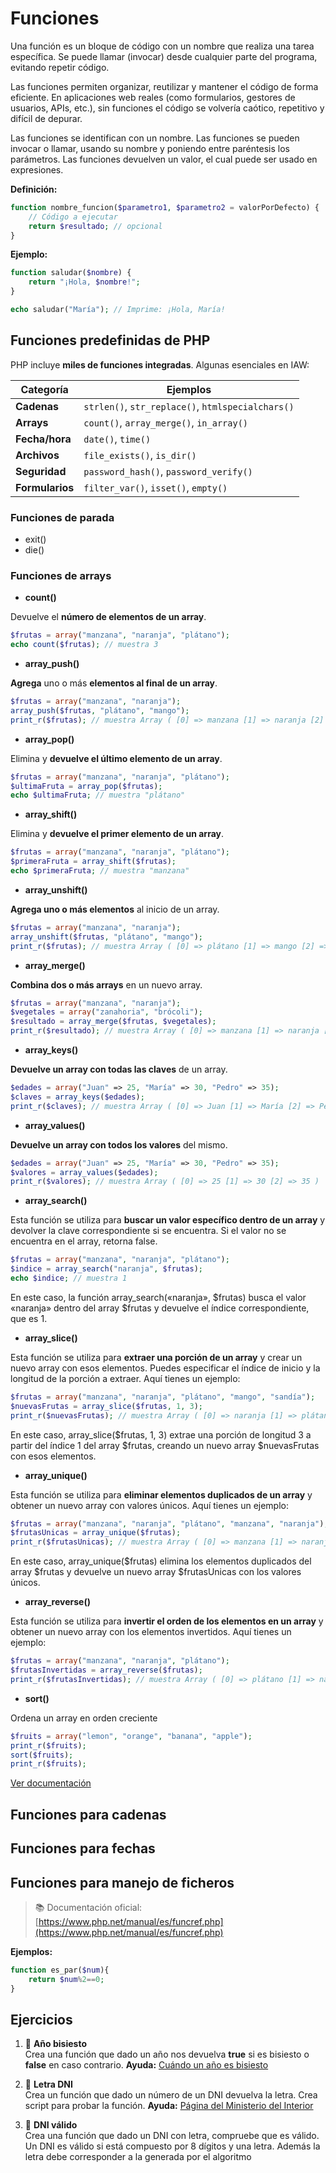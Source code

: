 # Funciones
Una función es un bloque de código con un nombre que realiza una tarea específica. Se puede llamar (invocar) desde cualquier parte del programa, evitando repetir código.

Las funciones permiten organizar, reutilizar y mantener el código de forma eficiente. En aplicaciones web reales (como formularios, gestores de usuarios, APIs, etc.), sin funciones el código se volvería caótico, repetitivo y difícil de depurar.

Las funciones se identifican con un nombre. Las funciones se pueden invocar o llamar, usando su nombre y poniendo entre paréntesis los parámetros. Las funciones devuelven un valor, el cual puede ser usado en expresiones.

**Definición:**
```php
function nombre_funcion($parametro1, $parametro2 = valorPorDefecto) {
    // Código a ejecutar
    return $resultado; // opcional
}
```

**Ejemplo:**
```php
function saludar($nombre) {
    return "¡Hola, $nombre!";
}

echo saludar("María"); // Imprime: ¡Hola, María!
```

## Funciones predefinidas de PHP
PHP incluye **miles de funciones integradas**. Algunas esenciales en IAW:

| Categoría | Ejemplos |
|---------|--------|
| **Cadenas** | `strlen()`, `str_replace()`, `htmlspecialchars()` |
| **Arrays** | `count()`, `array_merge()`, `in_array()` |
| **Fecha/hora** | `date()`, `time()` |
| **Archivos** | `file_exists()`, `is_dir()` |
| **Seguridad** | `password_hash()`, `password_verify()` |
| **Formularios** | `filter_var()`, `isset()`, `empty()` |

### Funciones de parada
- exit()
- die()
### Funciones de arrays
- **count()**

Devuelve el **número de elementos de un array**.

```php
$frutas = array("manzana", "naranja", "plátano");
echo count($frutas); // muestra 3
```

- **array_push()**

**Agrega** uno o más **elementos al final de un array**.

```php
$frutas = array("manzana", "naranja");
array_push($frutas, "plátano", "mango");
print_r($frutas); // muestra Array ( [0] => manzana [1] => naranja [2] => plátano [3] => mango )
```

- **array_pop()**

Elimina y **devuelve el último elemento de un array**.

```php
$frutas = array("manzana", "naranja", "plátano");
$ultimaFruta = array_pop($frutas);
echo $ultimaFruta; // muestra "plátano"
```

- **array_shift()**

Elimina y **devuelve el primer elemento de un array**.

```php
$frutas = array("manzana", "naranja", "plátano");
$primeraFruta = array_shift($frutas);
echo $primeraFruta; // muestra "manzana"
```
- **array_unshift()**

**Agrega uno o más elementos** al inicio de un array.

```php
$frutas = array("manzana", "naranja");
array_unshift($frutas, "plátano", "mango");
print_r($frutas); // muestra Array ( [0] => plátano [1] => mango [2] => manzana [3] => naranja )
```

- **array_merge()**

**Combina dos o más arrays** en un nuevo array.

```php
$frutas = array("manzana", "naranja");
$vegetales = array("zanahoria", "brócoli");
$resultado = array_merge($frutas, $vegetales);
print_r($resultado); // muestra Array ( [0] => manzana [1] => naranja [2] => zanahoria [3] => brócoli )
```

- **array_keys()**

**Devuelve un array con todas las claves** de un array.

```php
$edades = array("Juan" => 25, "María" => 30, "Pedro" => 35);
$claves = array_keys($edades);
print_r($claves); // muestra Array ( [0] => Juan [1] => María [2] => Pedro )
```

- **array_values()**

**Devuelve un array con todos los valores** del mismo.

```php
$edades = array("Juan" => 25, "María" => 30, "Pedro" => 35);
$valores = array_values($edades);
print_r($valores); // muestra Array ( [0] => 25 [1] => 30 [2] => 35 )
```

- **array_search()**

Esta función se utiliza para **buscar un valor específico dentro de un array** y devolver la clave correspondiente si se encuentra. Si el valor no se encuentra en el array, retorna false.

```php
$frutas = array("manzana", "naranja", "plátano");
$indice = array_search("naranja", $frutas);
echo $indice; // muestra 1
```

En este caso, la función array_search(«naranja», $frutas) busca el valor «naranja» dentro del array $frutas y devuelve el índice correspondiente, que es 1.

- **array_slice()**

Esta función se utiliza para **extraer una porción de un array** y crear un nuevo array con esos elementos. Puedes especificar el índice de inicio y la longitud de la porción a extraer. Aquí tienes un ejemplo:

```php
$frutas = array("manzana", "naranja", "plátano", "mango", "sandía");
$nuevasFrutas = array_slice($frutas, 1, 3);
print_r($nuevasFrutas); // muestra Array ( [0] => naranja [1] => plátano [2] => mango )
```

En este caso, array_slice($frutas, 1, 3) extrae una porción de longitud 3 a partir del índice 1 del array $frutas, creando un nuevo array $nuevasFrutas con esos elementos.

- **array_unique()**

Esta función se utiliza para **eliminar elementos duplicados de un array** y obtener un nuevo array con valores únicos. Aquí tienes un ejemplo:

```php
$frutas = array("manzana", "naranja", "plátano", "manzana", "naranja");
$frutasUnicas = array_unique($frutas);
print_r($frutasUnicas); // muestra Array ( [0] => manzana [1] => naranja [2] => plátano )
```

En este caso, array_unique($frutas) elimina los elementos duplicados del array $frutas y devuelve un nuevo array $frutasUnicas con los valores únicos.

- **array_reverse()**

Esta función se utiliza para **invertir el orden de los elementos en un array** y obtener un nuevo array con los elementos invertidos. Aquí tienes un ejemplo:

```php
$frutas = array("manzana", "naranja", "plátano");
$frutasInvertidas = array_reverse($frutas);
print_r($frutasInvertidas); // muestra Array ( [0] => plátano [1] => naranja [2] => manzana )
```

- **sort()**

Ordena un array en orden creciente
    
```php
$fruits = array("lemon", "orange", "banana", "apple");
print_r($fruits);
sort($fruits);
print_r($fruits);
```
[Ver documentación](https://www.php.net/manual/es/function.sort.php)

## Funciones para cadenas
## Funciones para fechas
## Funciones para manejo de ficheros
> 📚 Documentación oficial: [https://www.php.net/manual/es/funcref.php](https://www.php.net/manual/es/funcref.php)

**Ejemplos:**
```php
function es_par($num){
    return $num%2==0;
}
```
## Ejercicios
1. 📌 **Año bisiesto**\
Crea una función que dado un año nos devuelva **true** si es bisiesto o **false** en caso contrario. 
**Ayuda:** [Cuándo un año es bisiesto](https://es.wikipedia.org/wiki/A%C3%B1o_bisiesto#Algoritmo_computacional)

2. 📌 **Letra DNI**\
Crea un función que dado un número de un DNI devuelva la letra. Crea script para probar la función. 
**Ayuda:** [Página del Ministerio del Interior](https://www.interior.gob.es/opencms/es/servicios-al-ciudadano/tramites-y-gestiones/dni/calculo-del-digito-de-control-del-nif-nie/)

3. 📌 **DNI válido**\
Crea una función que dado un DNI con letra, compruebe que es válido.
Un DNI es válido si está compuesto por 8 dígitos y una letra. Además la letra debe corresponder a la generada por el algoritmo
